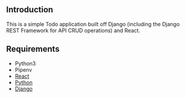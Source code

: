 ## Introduction

This is a simple Todo application built off Django (including the Django REST Framework for API CRUD operations) and React.

## Requirements
* Python3
* Pipenv
* [React](https://reactjs.org) 
* [Python](https://www.python.org/) 
* [Django](http://djangoproject.org/) 